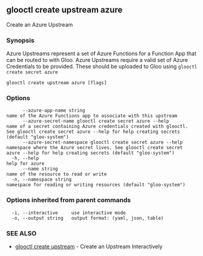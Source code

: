 ## glooctl create upstream azure

Create an Azure Upstream

### Synopsis

Azure Upstreams represent a set of Azure Functions for a Function App that can be routed to with Gloo. Azure Upstreams require a valid set of Azure Credentials to be provided. These should be uploaded to Gloo using `glooctl create secret azure`

```
glooctl create upstream azure [flags]
```

### Options

```
      --azure-app-name string                                       name of the Azure Functions app to associate with this upstream
      --azure-secret-name glooctl create secret azure --help        name of a secret containing Azure credentials created with glooctl. See glooctl create secret azure --help for help creating secrets (default "gloo-system")
      --azure-secret-namespace glooctl create secret azure --help   namespace where the Azure secret lives. See glooctl create secret azure --help for help creating secrets (default "gloo-system")
  -h, --help                                                        help for azure
      --name string                                                 name of the resource to read or write
  -n, --namespace string                                            namespace for reading or writing resources (default "gloo-system")
```

### Options inherited from parent commands

```
  -i, --interactive     use interactive mode
  -o, --output string   output format: (yaml, json, table)
```

### SEE ALSO

* [glooctl create upstream](glooctl_create_upstream.md)	 - Create an Upstream Interactively

